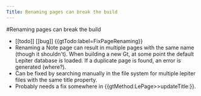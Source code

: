 ---Title: Renaming pages can break the build---#Renaming pages can break the build- [[todo]] [[bug]] {{gtTodo:label=FixPageRenaming}}- Renaming a Note page can result in multiple pages with the same name (though it shouldn't). When building a new Gt, at some point the default Lepiter database is loaded. If a duplicate page is found, an error is generated (where?).- Can be fixed by searching manually in the file system for multiple lepiter files with the same title property.- Probably needs a fix somewhere in {{gtMethod:LePage>>updateTitle:}}.